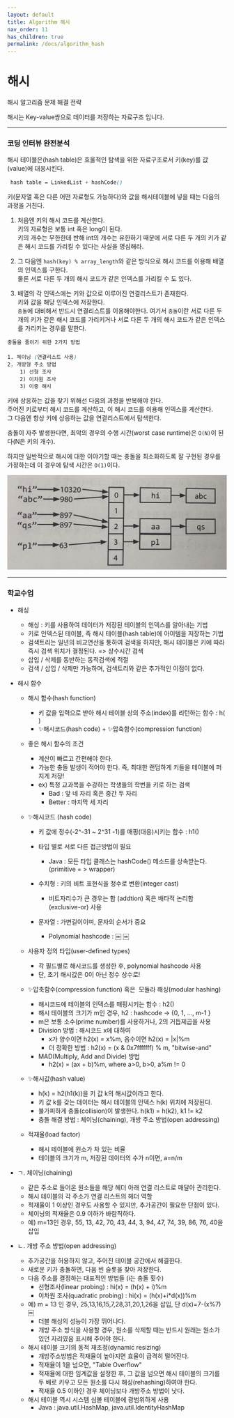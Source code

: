 ```yaml
---
layout: default
title: Algorithm 해시
nav_order: 11
has_children: true
permalink: /docs/algorithm_hash
---
```



# 해시

해시 알고리즘 문제 해결 전략  

해시는 Key-value쌍으로 데이터를 저장하는 자료구조 입니다.

---

### 코딩 인터뷰 완전분석

해시 테이블은(hash table)은 효울적인 탐색을 위한 자료구조로서 키(key)를 값(value)에 대응시킨다.  

```scss
 hash table = LinkedList + hashCode()
```

키(문자열 혹은 다른 어떤 자료형도 가능하다)와 값을 해시테이블에 넣을 때는 다음의 과정을 거친다.

1. 처음엔 키의 해시 코드를 계산한다.  
키의 자료형은 보통 int 혹은 long이 된다.  
키의 개수는 무한한데 반해 int의 개수는 유한하기 때문에 서로 다른 두 개의 키가 같은 해시 코드를 가리킬 수 있다는 사실을 명심해라.  

2. 그 다음엔 `hash(key) % array_length`와 같은 방식으로 해시 코드를 이용해 배열의 인덱스를 구한다.  
물론 서로 다른 두 개의 해시 코드가 같은 인덱스를 가리킬 수 도 있다.  

3. 배열의 각 인덱스에는 키와 값으로 이루어진 연결리스트가 존재한다.  
키와 값을 해당 인덱스에 저장한다.  
`충돌`에 대비해서 반드시 연결리스트를 이용해야한다.
여기서 `충돌`이란 서로 다른 두 개의 키가 같은 해시 코드를 가리키거나 서로 다른 두 개의 해시 코드가 같은 인덱스를 가리키는 경우를 말한다.  

```scss
충돌을 줄이기 위한 2가지 방법  

1. 체이닝 (연결리스트 사용)
2. 개방형 주소 방법
    1) 선형 조사
    2) 이차원 조사
    3) 이중 해시
```

키에 상응하는 값을 찾기 위해선 다음의 과정을 반복해야 한다.  
주어진 키로부터 해시 코드를 계산하고, 이 해시 코드를 이용해 인덱스를 계산한다.  
그 다음엔 항상 키에 상응하는 값을 연결리스트에서 탐색한다.  

충돌이 자주 발생한다면, 최악의 경우의 수행 시간(worst case runtime)은 `O(N)`이 된다(N은 키의 개수).  

하지만 일반적으로 해시에 대한 이야기할 때는 충돌을 최소화하도록 잘 구현된 경우를 가정하는데 이 경우에 탐색 시간은 `O(1)`이다.

![](/assets/images/algorithm/hash/hash.jpeg)  

---

### 학교수업


* 해싱
    * 해싱 : 키를 사용하여 데이터가 저장된 테이블의 인덱스를 알아내는 기법
    * 키로 인덱스된 테이블, 즉 해시 테이블(hash table)에 아이템을 저장하는 기법
    * 검색트리는 일년의 비교연산을 통하여 검색을 하지만, 해시 테이블은 키에 따라 즉시 검색 위치가 결정된다. => 상수시간 검색
    * 삽입 / 삭제를 동반하는 동적검색에 적절
    * 검색 / 삽입 / 삭제만 가능하며, 검색트리와 같은 추가적인 이점이 없다.
* 해시 함수
    * 해시 함수(hash function)
        * 키 값을 입력으로 받아 해시 테이블 상의 주소(index)를 리턴하는 함수 : h( )
        * ✨해시코드(hash code) + ✨압축함수(compression function)

    * 좋은 해시 함수의 조건
        * 계산이 빠르고 간편해야 한다.
        * 가능한 충돌 발생이 적어야 한다. 즉, 최대한 랜덤하게 키들을 테이블에 퍼지게 저장!
        * ex) 특정 교과목을 수강하는 학생들의 학번을 키로 하는 검색
			- Bad : 앞 네 자리 혹은 중간 두 자리
			- Better : 마지막 세 자리

    * ✨해시코드 (hash code)
        * 키 값에 정수(-2^-31 ~ 2^31 -1)를 매핑(대응)시키는 함수 : h1()
        * 타입 별로 서로 다른 접근방법이 필요
			- Java : 모든 타입 클래스는 hashCode() 메소드를 상속받는다. (primitive = > wrapper)
        * 수치형 : 키의 비트 표현식을 정수로 변환(integer cast)
			- 비트자리수가 큰 경우는 합 (addtion) 혹은 배타적 논리합 (exclusive-or) 사용
        * 문자열 : 가변길이이며, 문자의 순서가 중요

			- Polynomial hashcode :
￼
￼

    * 사용자 정의 타입(user-defined types)
		- 각 필드별로 해시코드를 생성한 후, polynomial hashcode 사용
		- 단, 초기 해시값은 0이 아닌 정수 상수로!

    * ✨압축함수(compression function) 혹은      모듈라 해싱(modular hashing)

        * 해시코드에 테이블의 인덱스를 매핑시키는 함수 : h2()
        * 해시 테이블의 크기가 m인 경우, h2 : hashcode -> {0, 1, ..., m-1 }
        * m은 보통 소수(prime number)를 사용하거나, 2의 거듭제곱을 사용
        * Division 방법 : 해시코드 x에 대하여
			- x가 양수이면 h2(x) = x%m, 음수이면 h2(x) = |x|%m
			- 더 정확한 방법 : h2(x) = (x & 0x7fffffff) % m, "bitwise-and"
        * MAD(Multiply, Add and Divide) 방법
			- h2(x) = (ax + b)%m, where a>0, b>0, a%m != 0

    * ✨해시값(hash value)
        * h(k) = h2(h1(k))을 키 값 k의 해시값이라고 한다.
        * 키 값 k를 갖는 데이터는 해시 테이블의 인덱스 h(k) 위치에 저장된다.
        * 불가피하게 충돌(collision)이 발생한다. h(k1) = h(k2), k1 != k2
        * 충돌 해결 방법 : 체이닝(chaining), 개방 주소 방법(open addressing)

    * 적재율(load factor)

        * 해시 테이블에 원소가 차 있는 비율
        * 테이블의 크기가 m, 저장된 데이터의 수가 n이면, a=n/m

* ㄱ. 체이닝(chaining)
    * 같은 주소로 들어온 원소들을 해당 헤더 아래 연결 리스트로 매달아 관리한다.
    * 해시 테이블의 각 주소가 연결 리스트의 헤더 역할
    * 적재율이 1 이상인 경우도 사용할 수 있지만, 추가공간이 필요한 단점이 있다.
    * 체이닝의 적재율은 0.9 이하가 바람직하다.
    * 예) m=13인 경우, 55, 13, 42, 70, 43, 44, 3, 94, 47, 74, 39, 86, 76, 40을 삽입  

* ㄴ. 개방 주소 방법(open addressing)
    * 추가공간을 허용하지 않고, 주어진 테이블 공간에서 해결한다.
    * 새로운 키가 충돌하면, 다음 빈 슬롯을 찾아 저장한다.
    * 다음 주소를 결정하는 대표적인 방법들 (i는 충돌 횟수)
        * 선형조사(linear probing) : hi(x) = (h(x) + i)%m
        * 이차원 조사(quadratic probing) : hi(x) = (h(x)+i*d(x))%m
    * 예) m = 13 인 경우, 25,13,16,15,7,28,31,20,1,26을 삽입, 단 d(x)=7-(x%7)
￼
        * 더블 해싱의 성능이 가장 뛰어나다.
        * 개방 주소 방식을 사용할 경우, 원소를 삭제할 때는 반드시 원래는 원소가 있던 자리였음 표시해 주어야 한다.
    * 해시 테이블 크기의 동적 재조정(dynamic resizing)
        * 개방주소방법은 적재율이 높아지면 효율이 급격히 떨어진다.
        * 적재율이 1을 넘으면, "Table Overflow"
        * 적재율에 대한 임계값을 설정한 후, 그 값을 넘으면 해시 테이블의 크기를 두 배로 키우고 모든 원소를 다시 해싱(rehashing)하여야 한다.
        * 적재율 0.5 이하인 경우 체이닝보다 개방주소 방법이 낫다.
    * 해시 테이블 역시 시스템 심볼 테이블에 광범위하게 사용
        * Java : java.util.HashMap, java.util.IdentityHashMap
